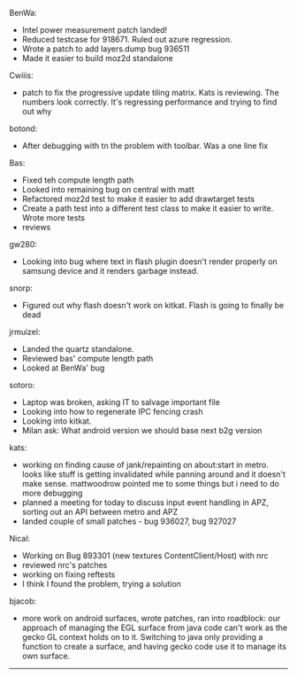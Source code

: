 BenWa:
* Intel power measurement patch landed!
* Reduced testcase for 918671. Ruled out azure regression.
* Wrote a patch to add layers.dump bug 936511
* Made it easier to build moz2d standalone

Cwiiis:
* patch to fix the progressive update tiling matrix. Kats is reviewing. The numbers look correctly. It's regressing performance and trying to find out why

botond:
* After debugging with tn the problem with toolbar. Was a one line fix

Bas:
* Fixed teh compute length path
* Looked into remaining bug on central with matt
* Refactored moz2d test to make it easier to add drawtarget tests
* Create a path test into a different test class to make it easier to write. Wrote more tests
* reviews

gw280:
* Looking into bug where text in flash plugin doesn't render properly on samsung device and it renders garbage instead.

snorp:
* Figured out why flash doesn't work on kitkat. Flash is going to finally be dead

jrmuizel:
* Landed the quartz standalone.
* Reviewed bas' compute length path
* Looked at BenWa' bug

sotoro:
* Laptop was broken, asking IT to salvage important file
* Looking into how to regenerate IPC fencing crash
* Looking into kitkat.
* Milan ask: What android version we should base next b2g version

kats:
* working on finding cause of jank/repainting on about:start in metro. looks like stuff is getting invalidated while panning around and it doesn't make sense. mattwoodrow pointed me to some things but i need to do more debugging
* planned a meeting for today to discuss input event handling in APZ, sorting out an API between metro and APZ
* landed couple of small patches - bug 936027, bug 927027

Nical:
* Working on Bug 893301 (new textures ContentClient/Host) with nrc
* reviewed nrc's patches
* working on fixing reftests
* I think I found the problem, trying a solution

bjacob:
* more work on android surfaces, wrote patches, ran into roadblock: our approach of managing the EGL surface from java code can't work as the gecko GL context holds on to it. Switching to java only providing a function to create a surface, and having gecko code use it to manage its own surface.

________________


